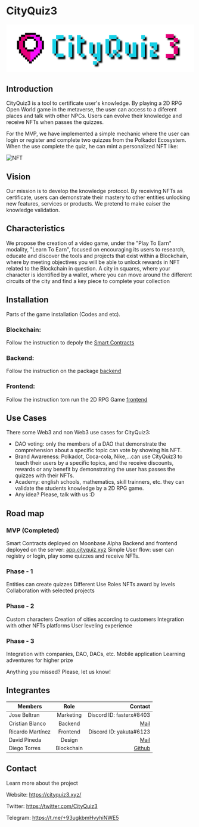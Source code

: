 # CityQuiz3 

![NFT](/assets/logo.png)
<!-- # Index -->

<!-- Introduction
Vision
Characteristics
Installation
Use
Road map
Contact
Project -->


## Introduction 

CityQuiz3 is a tool to certificate user's knowledge. By playing a 2D RPG Open World game in the metaverse, the user can access to a diferent places and talk with other NPCs. Users can evolve their knowledge and receive NFTs when passes the quizzes. 

For the MVP, we have implemented a simple mechanic where the user can login or register and complete two quizzes from the Polkadot Ecosystem. When the use complete the quiz, he can mint a personalized NFT like:

![NFT](/assets/NFT.png)


## Vision

Our mission is to develop the knowledge protocol. By receiving NFTs as certificate, users can demonstrate their mastery to other entities unlocking new features, services or products. We pretend to make eaiser the knowledge validation.


## Characteristics 

We propose the creation of a video game, under the "Play To Earn" modality, "Learn To Earn", focused on encouraging its users to research, educate and discover the tools and projects that exist within a Blockchain, where by meeting objectives you will be able to unlock rewards in NFT related to the Blockchain in question.
A city in squares, where your character is identified by a wallet, where you can move around the different circuits of the city and find a key piece to complete your collection


## Installation 

Parts of the game installation (Codes and etc).

### Blockchain:

Follow the instruction to depoly the [Smart Contracts](https://github.com/diegotorreslopez81/cityquiz3/tree/main/packages/blockchain)

### Backend:

Follow the instruction on the package [backend](https://github.com/diegotorreslopez81/cityquiz3/tree/main/packages/backend)

### Frontend:

Follow the instruction tom run the 2D RPG Game [frontend](https://github.com/diegotorreslopez81/cityquiz3/tree/main/packages/frontend)

## Use Cases

There some Web3 and non Web3 use cases for CityQuiz3:

- DAO voting: only the members of a DAO that demonstrate the comprehension about a specific topic can vote by showing his NFT.
- Brand Awareness: Polkadot, Coca-cola, Nike,...can use CityQuiz3 to teach their users by a specific topics, and the receive discounts, rewards or any benefit by demonstrating the user has passes the quizzes with their NFTs.
- Academy: english schools, mathematics, skill trainners, etc. they can validate the students knowledge by a 2D RPG game.
- Any idea? Please, talk with us :D



## Road map 
### MVP (Completed)
Smart Contracts deployed on Moonbase Alpha
Backend and frontend deployed on the server: [app.cityquiz.xyz](https://app.cityquiz.xyz)
Simple User flow: user can registry or login, play some quizzes and receive NFTs.

### Phase - 1
Entities can create quizzes
Different Use Roles
NFTs award by levels
Collaboration with selected projects

### Phase - 2
Custom characters
Creation of cities according to customers
Integration with other NFTs platforms
User leveling experience

### Phase - 3
Integration with companies, DAO, DACs, etc.
Mobile application
Learning adventures for higher prize

Anything you missed? Please, let us know!


## Integrantes
| Members        | Role           | Contact  |
| ------------- |:-------------:| -----:|
| Jose Beltran | Marketing | Discord ID: fasterx#8403 |
| Cristian Blanco | Backend | [Mail](mailto:cristian.blanco@moonreactor.com) |
| Ricardo Martínez | Frontend | Discord ID: yakuta#6123 |
| David Pineda | Design | [Mail](mailto:davipineda.iearm@gmail.com) |
| Diego Torres | Blockchain | [Github](https://github.com/diegotorreslopez81) |



## Contact 

Learn more about the project

Website: https://cityquiz3.xyz/

Twitter: https://twitter.com/CityQuiz3

Telegram: https://t.me/+93ugkbmHvyhiNWE5
